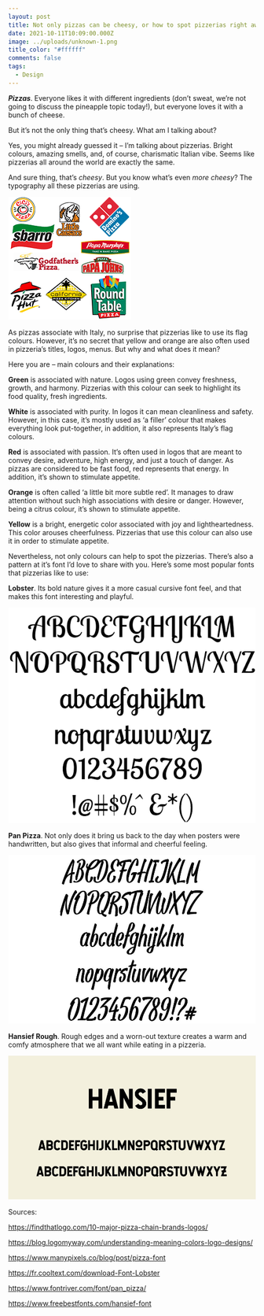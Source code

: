 ```yaml
---
layout: post
title: Not only pizzas can be cheesy, or how to spot pizzerias right away
date: 2021-10-11T10:09:00.000Z
image: ../uploads/unknown-1.png
title_color: "#ffffff"
comments: false
tags:
  - Design
---
```

***Pizzas***. Everyone likes it with different ingredients (don’t sweat, we’re not going to discuss the pineapple topic today!), but everyone loves it with a bunch of cheese.

But it’s not the only thing that’s cheesy. What am I talking about? 

Yes, you might already guessed it – I’m talking about pizzerias. Bright colours, amazing smells, and, of course, charismatic Italian vibe. Seems like pizzerias all around the world are exactly the same.

And sure thing, that’s *cheesy*. But you know what’s even *more* *cheesy*? The typography all these pizzerias are using.

![Pizzerias' logos](../uploads/pizza-chain-logos-cover.gif "Pizzerias' logos")

As pizzas associate with Italy, no surprise that pizzerias like to use its flag colours. However, it’s no secret that yellow and orange are also often used in pizzeria’s titles, logos, menus. But why and what does it mean?

Here you are – main colours and their explanations:

**Green** is associated with nature. Logos using green convey freshness, growth, and harmony. Pizzerias with this colour can seek to highlight its food quality, fresh ingredients.

**White** is associated with purity. In logos it can mean cleanliness and safety. However, in this case, it’s mostly used as ‘a filler’ colour that makes everything look put-together, in addition, it also represents Italy’s flag colours.

**Red** is associated with passion. It’s often used in logos that are meant to convey desire, adventure, high energy, and just a touch of danger. As pizzas are considered to be fast food, red represents that energy. In addition, it’s shown to stimulate appetite. 

**Orange** is often called ‘a little bit more subtle red’. It manages to draw attention without such high associations with desire or danger. However, being a citrus colour, it’s shown to stimulate appetite.

**Yellow** is a bright, energetic color associated with joy and lightheartedness. This color arouses cheerfulness. Pizzerias that use this colour can also use it in order to stimulate appetite.

Nevertheless, not only colours can help to spot the pizzerias. There’s also a pattern at it’s font I’d love to share with you. Here’s some most popular fonts that pizzerias like to use:



**Lobster**. Its bold nature gives it a more casual cursive font feel, and that makes this font interesting and playful.

![Lobster](../uploads/lobstertwo-regular.png "Lobster")

**Pan Pizza**. Not only does it bring us back to the day when posters were handwritten, but also gives that informal and cheerful feeling.

![Pan Pizza](../uploads/panpizza_specimen.jpg "Pan Pizza")

**Hansief Rough**. Rough edges and a worn-out texture creates a warm and comfy atmosphere that we all want while eating in a pizzeria.

![Hansief Rough](../uploads/hansief.jpg "Hansief Rough")

Sources:

https://findthatlogo.com/10-major-pizza-chain-brands-logos/

https://blog.logomyway.com/understanding-meaning-colors-logo-designs/

https://www.manypixels.co/blog/post/pizza-font

https://fr.cooltext.com/download-Font-Lobster

https://www.fontriver.com/font/pan_pizza/

https://www.freebestfonts.com/hansief-font